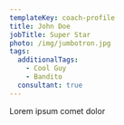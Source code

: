 ```yaml
---
templateKey: coach-profile
title: John Doe
jobTitle: Super Star
photo: /img/jumbotron.jpg
tags:
  additionalTags:
    - Cool Guy
    - Bandito
  consultant: true
---
```

Lorem ipsum comet dolor
